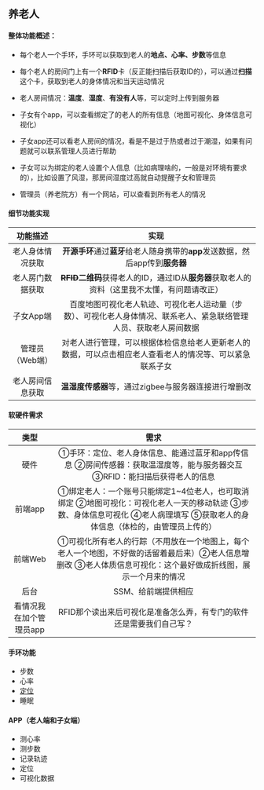 ## 养老人

#### 整体功能概述：

* 每个老人一个手环，手环可以获取到老人的**地点、心率、步数**等信息

* 每个老人的房间门上有一个**RFID**卡（反正能扫描后获取ID的），可以通过**扫描**这个卡，获取到老人的身体情况和当天运动情况
* 老人房间情况：**温度**、**湿度**、**有没有人**等，可以定时上传到服务器

* 子女有个app，可以查看绑定了的老人的所有信息（地图可视化、身体信息可视化）
* 子女app还可以看老人房间的情况，看是不是过于热或者过于潮湿，如果有问题就可以联系管理人员进行帮助
* 子女可以为绑定的老人设置个人信息（比如病理啥的，一般是对环境有要求的），比如设置了风湿，那房间湿度过高就自动提醒子女和管理员
* 管理员（养老院方）有一个网站，可以查看到所有老人的情况

#### 细节功能实现

|     功能描述     |                             实现                             |
| :--------------: | :----------------------------------------------------------: |
| 老人身体情况获取 | **开源手环**通过**蓝牙**给老人随身携带的**app**发送数据，然后app传到**服务器** |
| 老人房门数据获取 | **~~RFID~~二维码**获得老人的ID，通过ID从**服务器**获取老人的资料（这里我不太懂，有问题请改正） |
|    子女App端     | 百度地图可视化老人轨迹、可视化老人运动量（步数）、可视化老人身体情况、联系老人、紧急联络管理人员、获取老人房间数据 |
| 管理员（Web端）  | 对老人进行管理，可以根据体检信息给老人更新老人的数据，可以点击相应老人查看老人的情况等、可以紧急联系子女 |
| 老人房间信息获取 |     **温湿度传感器**等，通过zigbee与服务器连接进行增删改     |

#### 软硬件需求

|          类型           |                             需求                             |
| :---------------------: | :----------------------------------------------------------: |
|          硬件           | ①手环：定位、老人身体信息、能通过蓝牙和app传信息   ②房间传感器：获取温湿度等，能与服务器交互   ③RFID：能扫描后获得老人的信息 |
|         前端app         | ①绑定老人：一个账号只能绑定1~4位老人，也可取消绑定  ②地图可视化：可视化老人一天的移动轨迹  ③步数、身体信息可视化  ④老人病理填写   ⑤获取老人的身体信息（体检的，由管理员上传的） |
|         前端Web         | ①可视化所有老人的行踪（不用放在一个地图上，每个老人一个地图，不好做的话留着最后来）②老人信息增删改 ③老人体质信息可视化：这个最好做成折线图，展示一个月来的情况 |
|          后台           |                     SSM、给前端提供相应                      |
| 看情况我在加个管理员app | RFID那个读出来后可视化是准备怎么弄，有专门的软件还是需要我们自己写？ |

#### 手环功能

* 步数
* 心率
* <u>定位</u>
* 睡眠

#### APP（老人端和子女端）

* 测心率
* 测步数
* 记录轨迹
* 定位
* 可视化数据

